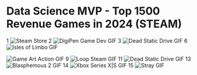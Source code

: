 # Data Science MVP - Top 1500 Revenue Games in 2024 (STEAM)

1
<img src="https://github.com/user-attachments/assets/5500cc5e-51ea-4bfc-94a2-9cb810a99eef" alt="Steam Store">
2
<img src="https://media.giphy.com/media/FLbIyZXtv31xo1aJXO/giphy.gif" alt="DigiPen Game Dev GIF">
3
<img src="https://media.giphy.com/media/komBYWfUANOlDXkzCO/giphy.gif" alt="Dead Static Drive GIF">
6
<img src="https://media.giphy.com/media/easKJOqFnx6kKNEIVa/giphy.gif" alt="Isles of Limbo GIF">

<img src="https://media.giphy.com/media/kPcCObcr1lyLa56Cfk/giphy.gif" alt="Game Art Action GIF">
9
<img src="https://media.giphy.com/media/mhXkWYQBTSAhX3zTEK/giphy.gif" alt="Loop Steam GIF">
11
<img src="https://media.giphy.com/media/gJlr0Fi0ULOGURcE7y/giphy.gif" alt="Dead Static Drive GIF">
13
<img src="https://media.giphy.com/media/yIzIjUwSIdMdZFclZq/giphy.gif" alt="Blasphemous 2 GIF">
14
<img src="https://media.giphy.com/media/RD8skH72jRPiOCAL8M/giphy.gif" alt="Xbox Series X|S GIF">
15
<img src="https://media.giphy.com/media/jpnqoxtSTvKMlpct9y/giphy.gif" alt="Stray GIF">

